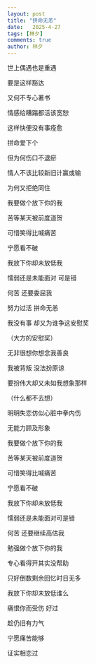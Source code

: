 ```yaml
---
layout: post
title: "拼命无恙"
date:   2025-4-27
tags: [林夕]
comments: true
author: 林夕
---
```


世上偶遇也是重遇

要是这样豁达

又何不专心著书

情感给糟蹋都活该宽恕

这样快便没有事痊愈

拼命爱下个

但为何伤口不退瘀

情人不该比较新旧计赢或输

为何又拒绝同住

我要做个放下你的我

苦等某天被前度道贺

可惜笑得比喊痛苦

宁愿看不破

我放下你却未放低我

懦弱还是未能面对 可是错

何苦 还要委屈我

努力过活 拼命无恙

我没有事 却又为谁争这安慰奖

（大方的安慰奖）

无非很想你想念我善良

我被背叛 没法扮原谅

要扮伟大却又未如我想象那样

（什么都不去想）

明明失恋仿似心脏中拳内伤

无能力顾及形象

我要做个放下你的我

苦等某天被前度道贺

可惜笑得比喊痛苦

宁愿看不破

我放下你却未放低我

懦弱还是未能面对可是错

何苦 还要继续高估我

勉强做个放下你的我

专心看得开其实没帮助

只好倒数剩余回忆时日无多

我放下你却未放低谁么

痛恨你而受伤 好过

趁仍旧有力气

宁愿痛苦能够

证实相恋过
